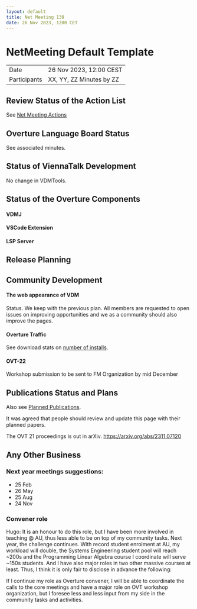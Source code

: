 ```yaml
---
layout: default
title: Net Meeting 138
date: 26 Nov 2023, 1200 CET
---
```


<script src="https://code.jquery.com/jquery-1.11.1.min.js">
</script>
<script src="/javascripts/edit.js"></script>
<script>setEditButonNm();</script>

# NetMeeting Default Template

|||
|---|---|
| Date | 26 Nov 2023, 12:00 CEST |
| Participants | XX, YY, ZZ Minutes by ZZ |


## Review Status of the Action List

See [Net Meeting Actions](https://github.com/overturetool/overturetool.github.io/issues?q=is%3Aopen+is%3Aissue+label%3A%22action+net-meeting%22)


## Overture Language Board Status

See associated minutes.

## Status of ViennaTalk Development


No change in VDMTools.

##  Status of the Overture Components

#### VDMJ


#### VSCode Extension


#### LSP Server


##  Release Planning

##  Community Development

#### The web appearance of VDM 

Status. We keep with the previous plan. All members are requested to open issues on improving opportunities and we as a community should also improve the pages.

#### Overture Traffic

See download stats on [number of installs](https://marketplace.visualstudio.com/items?itemName=overturetool.vdm-vscode).


#### OVT-22 

Workshop submission to be sent to FM Organization by mid December

##  Publications Status and Plans

Also see [Planned Publications](https://www.overturetool.org/publications/PlannedPublications.html).

It was agreed that people should review and update this page with their planned papers.

The OVT 21 proceedings is out in arXiv. https://arxiv.org/abs/2311.07120



##  Any Other Business

### Next year meetings suggestions:

* 25 Feb
* 26 May
* 25 Aug
* 24 Nov


### Convener role 

Hugo:
It is an honour to do this role, but I have been more
involved in teaching @ AU, thus less able to be on top
of my community tasks. Next year, the challenge continues.
With record student enrolment at AU, my workload will double, 
the Systems Engineering student pool will reach ~200s and the 
Programming Linear Algebra course I coordinate will serve 
~150s students. And I have also major roles in two other massive 
courses at least. Thus, I think it is only fair to disclose in 
advance the following:

If I continue my role as Overture convener, I will be able to coordinate 
the calls to the core meetings and have a major role on OVT workshop 
organization, but I foresee less and less input from my side in the 
community tasks and activities.


<div id="edit_page_div"></div>

